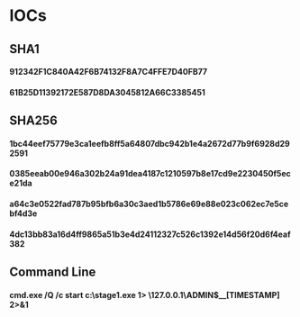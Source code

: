 # IOCs


## SHA1

#### **912342F1C840A42F6B74132F8A7C4FFE7D40FB77**
#### **61B25D11392172E587D8DA3045812A66C3385451**

## SHA256 

#### **1bc44eef75779e3ca1eefb8ff5a64807dbc942b1e4a2672d77b9f6928d292591**

#### **0385eeab00e946a302b24a91dea4187c1210597b8e17cd9e2230450f5ece21da** 

#### **a64c3e0522fad787b95bfb6a30c3aed1b5786e69e88e023c062ec7e5cebf4d3e**

#### **4dc13bb83a16d4ff9865a51b3e4d24112327c526c1392e14d56f20d6f4eaf382**


## Command Line  

#### cmd.exe /Q /c start c:\stage1.exe 1> \\127.0.0.1\ADMIN$\__[TIMESTAMP] 2>&1